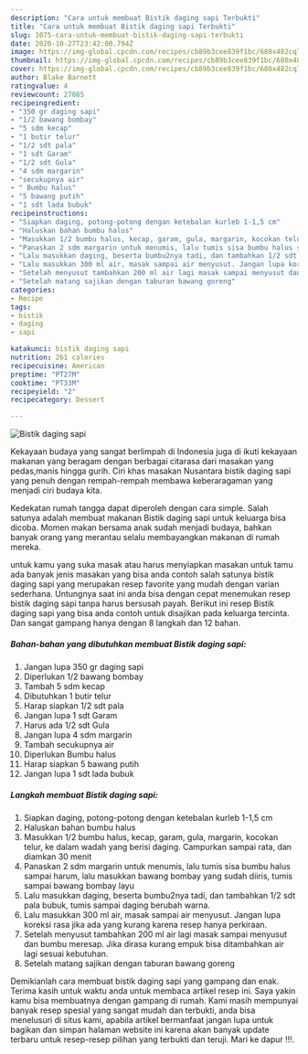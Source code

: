```yaml
---
description: "Cara untuk membuat Bistik daging sapi Terbukti"
title: "Cara untuk membuat Bistik daging sapi Terbukti"
slug: 1075-cara-untuk-membuat-bistik-daging-sapi-terbukti
date: 2020-10-27T23:42:00.794Z
image: https://img-global.cpcdn.com/recipes/cb89b3cee839f1bc/680x482cq70/bistik-daging-sapi-foto-resep-utama.jpg
thumbnail: https://img-global.cpcdn.com/recipes/cb89b3cee839f1bc/680x482cq70/bistik-daging-sapi-foto-resep-utama.jpg
cover: https://img-global.cpcdn.com/recipes/cb89b3cee839f1bc/680x482cq70/bistik-daging-sapi-foto-resep-utama.jpg
author: Blake Barnett
ratingvalue: 4
reviewcount: 27085
recipeingredient:
- "350 gr daging sapi"
- "1/2 bawang bombay"
- "5 sdm kecap"
- "1 butir telur"
- "1/2 sdt pala"
- "1 sdt Garam"
- "1/2 sdt Gula"
- "4 sdm margarin"
- "secukupnya air"
- " Bumbu halus"
- "5 bawang putih"
- "1 sdt lada bubuk"
recipeinstructions:
- "Siapkan daging, potong-potong dengan ketebalan kurleb 1-1,5 cm"
- "Haluskan bahan bumbu halus"
- "Masukkan 1/2 bumbu halus, kecap, garam, gula, margarin, kocokan telur, ke dalam wadah yang berisi daging. Campurkan sampai rata, dan diamkan 30 menit"
- "Panaskan 2 sdm margarin untuk menumis, lalu tumis sisa bumbu halus sampai harum, lalu masukkan bawang bombay yang sudah diiris, tumis sampai bawang bombay layu"
- "Lalu masukkan daging, beserta bumbu2nya tadi, dan tambahkan 1/2 sdt pala bubuk, tumis sampai daging berubah warna."
- "Lalu masukkan 300 ml air, masak sampai air menyusut. Jangan lupa koreksi rasa jika ada yang kurang karena resep hanya perkiraan."
- "Setelah menyusut tambahkan 200 ml air lagi masak sampai menyusut dan bumbu meresap. Jika dirasa kurang empuk bisa ditambahkan air lagi sesuai kebutuhan."
- "Setelah matang sajikan dengan taburan bawang goreng"
categories:
- Recipe
tags:
- bistik
- daging
- sapi

katakunci: bistik daging sapi 
nutrition: 261 calories
recipecuisine: American
preptime: "PT27M"
cooktime: "PT33M"
recipeyield: "2"
recipecategory: Dessert

---
```



![Bistik daging sapi](https://img-global.cpcdn.com/recipes/cb89b3cee839f1bc/680x482cq70/bistik-daging-sapi-foto-resep-utama.jpg)

Kekayaan budaya yang sangat berlimpah di Indonesia juga di ikuti kekayaan makanan yang beragam dengan berbagai citarasa dari masakan yang pedas,manis hingga gurih. Ciri khas masakan Nusantara bistik daging sapi yang penuh dengan rempah-rempah membawa keberaragaman yang menjadi ciri budaya kita.


Kedekatan rumah tangga dapat diperoleh dengan cara simple. Salah satunya adalah membuat makanan Bistik daging sapi untuk keluarga bisa dicoba. Momen makan bersama anak sudah menjadi budaya, bahkan banyak orang yang merantau selalu membayangkan makanan di rumah mereka.



untuk kamu yang suka masak atau harus menyiapkan masakan untuk tamu ada banyak jenis masakan yang bisa anda contoh salah satunya bistik daging sapi yang merupakan resep favorite yang mudah dengan varian sederhana. Untungnya saat ini anda bisa dengan cepat menemukan resep bistik daging sapi tanpa harus bersusah payah.
Berikut ini resep Bistik daging sapi yang bisa anda contoh untuk disajikan pada keluarga tercinta. Dan sangat gampang hanya dengan 8 langkah dan 12 bahan.


<!--inarticleads1-->

##### Bahan-bahan yang dibutuhkan membuat Bistik daging sapi:

1. Jangan lupa 350 gr daging sapi
1. Diperlukan 1/2 bawang bombay
1. Tambah 5 sdm kecap
1. Dibutuhkan 1 butir telur
1. Harap siapkan 1/2 sdt pala
1. Jangan lupa 1 sdt Garam
1. Harus ada 1/2 sdt Gula
1. Jangan lupa 4 sdm margarin
1. Tambah secukupnya air
1. Diperlukan  Bumbu halus
1. Harap siapkan 5 bawang putih
1. Jangan lupa 1 sdt lada bubuk




<!--inarticleads2-->

##### Langkah membuat  Bistik daging sapi:

1. Siapkan daging, potong-potong dengan ketebalan kurleb 1-1,5 cm
1. Haluskan bahan bumbu halus
1. Masukkan 1/2 bumbu halus, kecap, garam, gula, margarin, kocokan telur, ke dalam wadah yang berisi daging. Campurkan sampai rata, dan diamkan 30 menit
1. Panaskan 2 sdm margarin untuk menumis, lalu tumis sisa bumbu halus sampai harum, lalu masukkan bawang bombay yang sudah diiris, tumis sampai bawang bombay layu
1. Lalu masukkan daging, beserta bumbu2nya tadi, dan tambahkan 1/2 sdt pala bubuk, tumis sampai daging berubah warna.
1. Lalu masukkan 300 ml air, masak sampai air menyusut. Jangan lupa koreksi rasa jika ada yang kurang karena resep hanya perkiraan.
1. Setelah menyusut tambahkan 200 ml air lagi masak sampai menyusut dan bumbu meresap. Jika dirasa kurang empuk bisa ditambahkan air lagi sesuai kebutuhan.
1. Setelah matang sajikan dengan taburan bawang goreng




Demikianlah cara membuat bistik daging sapi yang gampang dan enak. Terima kasih untuk waktu anda untuk membaca artikel resep ini. Saya yakin kamu bisa membuatnya dengan gampang di rumah. Kami masih mempunyai banyak resep spesial yang sangat mudah dan terbukti, anda bisa menelusuri di situs kami, apabila artikel bermanfaat jangan lupa untuk bagikan dan simpan halaman website ini karena akan banyak update terbaru untuk resep-resep pilihan yang terbukti dan teruji. Mari ke dapur !!!. 

